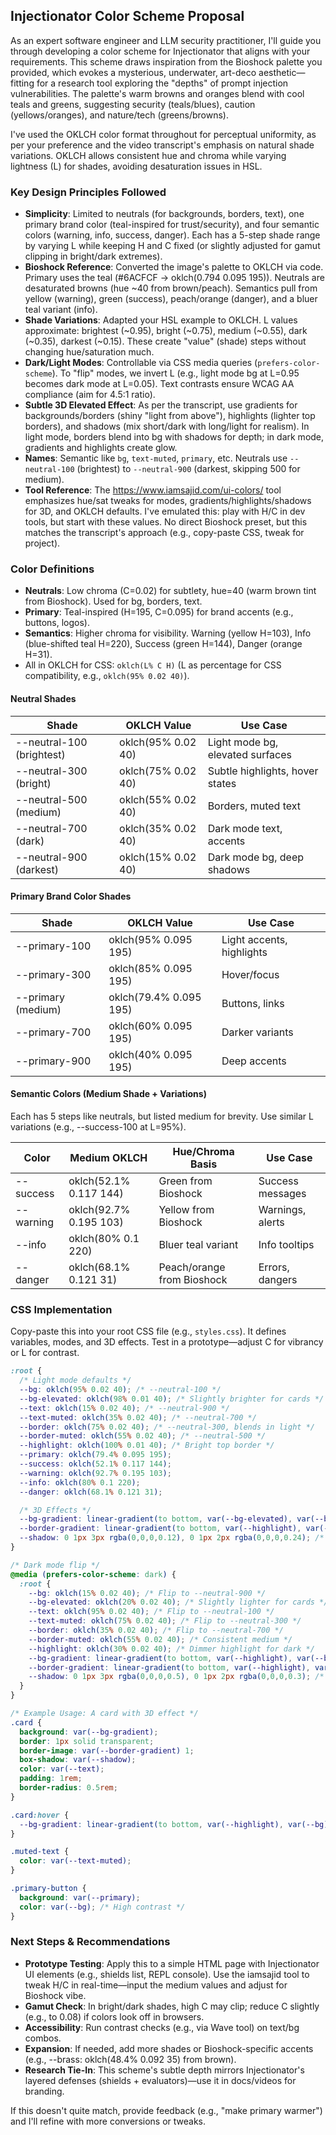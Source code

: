## Injectionator Color Scheme Proposal

As an expert software engineer and LLM security practitioner, I'll guide you through developing a color scheme for Injectionator that aligns with your requirements. This scheme draws inspiration from the Bioshock palette you provided, which evokes a mysterious, underwater, art-deco aesthetic—fitting for a research tool exploring the "depths" of prompt injection vulnerabilities. The palette's warm browns and oranges blend with cool teals and greens, suggesting security (teals/blues), caution (yellows/oranges), and nature/tech (greens/browns).

I've used the OKLCH color format throughout for perceptual uniformity, as per your preference and the video transcript's emphasis on natural shade variations. OKLCH allows consistent hue and chroma while varying lightness (L) for shades, avoiding desaturation issues in HSL.

### Key Design Principles Followed
- **Simplicity**: Limited to neutrals (for backgrounds, borders, text), one primary brand color (teal-inspired for trust/security), and four semantic colors (warning, info, success, danger). Each has a 5-step shade range by varying L while keeping H and C fixed (or slightly adjusted for gamut clipping in bright/dark extremes).
- **Bioshock Reference**: Converted the image's palette to OKLCH via code. Primary uses the teal (#6ACFCF → oklch(0.794 0.095 195)). Neutrals are desaturated browns (hue ~40 from brown/peach). Semantics pull from yellow (warning), green (success), peach/orange (danger), and a bluer teal variant (info).
- **Shade Variations**: Adapted your HSL example to OKLCH. L values approximate: brightest (~0.95), bright (~0.75), medium (~0.55), dark (~0.35), darkest (~0.15). These create "value" (shade) steps without changing hue/saturation much.
- **Dark/Light Modes**: Controllable via CSS media queries (`prefers-color-scheme`). To "flip" modes, we invert L (e.g., light mode bg at L=0.95 becomes dark mode at L=0.05). Text contrasts ensure WCAG AA compliance (aim for 4.5:1 ratio).
- **Subtle 3D Elevated Effect**: As per the transcript, use gradients for backgrounds/borders (shiny "light from above"), highlights (lighter top borders), and shadows (mix short/dark with long/light for realism). In light mode, borders blend into bg with shadows for depth; in dark mode, gradients and highlights create glow.
- **Names**: Semantic like `bg`, `text-muted`, `primary`, etc. Neutrals use `--neutral-100` (brightest) to `--neutral-900` (darkest, skipping 500 for medium).
- **Tool Reference**: The https://www.iamsajid.com/ui-colors/ tool emphasizes hue/sat tweaks for modes, gradients/highlights/shadows for 3D, and OKLCH defaults. I've emulated this: play with H/C in dev tools, but start with these values. No direct Bioshock preset, but this matches the transcript's approach (e.g., copy-paste CSS, tweak for project).

### Color Definitions
- **Neutrals**: Low chroma (C=0.02) for subtlety, hue=40 (warm brown tint from Bioshock). Used for bg, borders, text.
- **Primary**: Teal-inspired (H=195, C=0.095) for brand accents (e.g., buttons, logos).
- **Semantics**: Higher chroma for visibility. Warning (yellow H=103), Info (blue-shifted teal H=220), Success (green H=144), Danger (orange H=31).
- All in OKLCH for CSS: `oklch(L% C H)` (L as percentage for CSS compatibility, e.g., `oklch(95% 0.02 40)`).

#### Neutral Shades
| Shade | OKLCH Value | Use Case |
|-------|-------------|----------|
| --neutral-100 (brightest) | oklch(95% 0.02 40) | Light mode bg, elevated surfaces |
| --neutral-300 (bright) | oklch(75% 0.02 40) | Subtle highlights, hover states |
| --neutral-500 (medium) | oklch(55% 0.02 40) | Borders, muted text |
| --neutral-700 (dark) | oklch(35% 0.02 40) | Dark mode text, accents |
| --neutral-900 (darkest) | oklch(15% 0.02 40) | Dark mode bg, deep shadows |

#### Primary Brand Color Shades
| Shade | OKLCH Value | Use Case |
|-------|-------------|----------|
| --primary-100 | oklch(95% 0.095 195) | Light accents, highlights |
| --primary-300 | oklch(85% 0.095 195) | Hover/focus |
| --primary (medium) | oklch(79.4% 0.095 195) | Buttons, links |
| --primary-700 | oklch(60% 0.095 195) | Darker variants |
| --primary-900 | oklch(40% 0.095 195) | Deep accents |

#### Semantic Colors (Medium Shade + Variations)
Each has 5 steps like neutrals, but listed medium for brevity. Use similar L variations (e.g., --success-100 at L=95%).

| Color | Medium OKLCH | Hue/Chroma Basis | Use Case |
|-------|--------------|------------------|----------|
| --success | oklch(52.1% 0.117 144) | Green from Bioshock | Success messages |
| --warning | oklch(92.7% 0.195 103) | Yellow from Bioshock | Warnings, alerts |
| --info | oklch(80% 0.1 220) | Bluer teal variant | Info tooltips |
| --danger | oklch(68.1% 0.121 31) | Peach/orange from Bioshock | Errors, dangers |

### CSS Implementation
Copy-paste this into your root CSS file (e.g., `styles.css`). It defines variables, modes, and 3D effects. Test in a prototype—adjust C for vibrancy or L for contrast.

```css
:root {
  /* Light mode defaults */
  --bg: oklch(95% 0.02 40); /* --neutral-100 */
  --bg-elevated: oklch(98% 0.01 40); /* Slightly brighter for cards */
  --text: oklch(15% 0.02 40); /* --neutral-900 */
  --text-muted: oklch(35% 0.02 40); /* --neutral-700 */
  --border: oklch(75% 0.02 40); /* --neutral-300, blends in light */
  --border-muted: oklch(55% 0.02 40); /* --neutral-500 */
  --highlight: oklch(100% 0.01 40); /* Bright top border */
  --primary: oklch(79.4% 0.095 195);
  --success: oklch(52.1% 0.117 144);
  --warning: oklch(92.7% 0.195 103);
  --info: oklch(80% 0.1 220);
  --danger: oklch(68.1% 0.121 31);

  /* 3D Effects */
  --bg-gradient: linear-gradient(to bottom, var(--bg-elevated), var(--bg)); /* Subtle shine */
  --border-gradient: linear-gradient(to bottom, var(--highlight), var(--border)); /* Light from above */
  --shadow: 0 1px 3px rgba(0,0,0,0.12), 0 1px 2px rgba(0,0,0,0.24); /* Mixed short/long for realism */
}

/* Dark mode flip */
@media (prefers-color-scheme: dark) {
  :root {
    --bg: oklch(15% 0.02 40); /* Flip to --neutral-900 */
    --bg-elevated: oklch(20% 0.02 40); /* Slightly lighter for cards */
    --text: oklch(95% 0.02 40); /* Flip to --neutral-100 */
    --text-muted: oklch(75% 0.02 40); /* Flip to --neutral-300 */
    --border: oklch(35% 0.02 40); /* Flip to --neutral-700 */
    --border-muted: oklch(55% 0.02 40); /* Consistent medium */
    --highlight: oklch(30% 0.02 40); /* Dimmer highlight for dark */
    --bg-gradient: linear-gradient(to bottom, var(--highlight), var(--bg)); /* Glow effect */
    --border-gradient: linear-gradient(to bottom, var(--highlight), var(--border-muted));
    --shadow: 0 1px 3px rgba(0,0,0,0.5), 0 1px 2px rgba(0,0,0,0.3); /* Deeper in dark */
  }
}

/* Example Usage: A card with 3D effect */
.card {
  background: var(--bg-gradient);
  border: 1px solid transparent;
  border-image: var(--border-gradient) 1;
  box-shadow: var(--shadow);
  color: var(--text);
  padding: 1rem;
  border-radius: 0.5rem;
}

.card:hover {
  --bg-gradient: linear-gradient(to bottom, var(--highlight), var(--bg)); /* Reveal full gradient */
}

.muted-text {
  color: var(--text-muted);
}

.primary-button {
  background: var(--primary);
  color: var(--bg); /* High contrast */
}
```

### Next Steps & Recommendations
- **Prototype Testing**: Apply this to a simple HTML page with Injectionator UI elements (e.g., shields list, REPL console). Use the iamsajid tool to tweak H/C in real-time—input the medium values and adjust for Bioshock vibe.
- **Gamut Check**: In bright/dark shades, high C may clip; reduce C slightly (e.g., to 0.08) if colors look off in browsers.
- **Accessibility**: Run contrast checks (e.g., via Wave tool) on text/bg combos.
- **Expansion**: If needed, add more shades or Bioshock-specific accents (e.g., --brass: oklch(48.4% 0.092 35) from brown).
- **Research Tie-In**: This scheme's subtle depth mirrors Injectionator's layered defenses (shields + evaluators)—use it in docs/videos for branding.

If this doesn't quite match, provide feedback (e.g., "make primary warmer") and I'll refine with more conversions or tweaks.